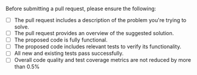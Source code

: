 Before submitting a pull request, please ensure the following:

- [ ] The pull request includes a description of the problem you're trying to solve.
- [ ] The pull request provides an overview of the suggested solution.
- [ ] The proposed code is fully functional.
- [ ] The proposed code includes relevant tests to verify its functionality.
- [ ] All new and existing tests pass successfully.
- [ ] Overall code quality and test coverage metrics are not reduced by more than 0.5%
